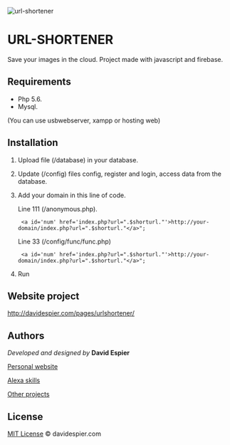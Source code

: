 ![url-shortener](http://davidespier.com/github/url.jpg)

# URL-SHORTENER
Save your images in the cloud.  Project made with javascript and firebase.

## Requirements

- Php 5.6.
- Mysql.

(You can use usbwebserver, xampp or hosting web)


## Installation

1. Upload file (/database) in your database.

2. Update (/config) files config, register and login, access data from the database.

3. Add your domain in this line of code.

               
   Line 111 (/anonymous.php).

        <a id='num' href='index.php?url=".$shorturl."'>http://your-domain/index.php?url=".$shorturl."</a>";


   Line 33 (/config/func/func.php)
   
        <a id='num' href='index.php?url=".$shorturl."'>http://your-domain/index.php?url=".$shorturl."</a>";
       
        
4. Run

## Website project

http://davidespier.com/pages/urlshortener/


## Authors

 *Developed and designed by*  **David Espier**


[Personal website](https://davidespier.com)

[Alexa skills](https://www.amazon.es/s?k=davidespier&i=alexa-skills)
        
[Other projects](https://github.com/davidespier?tab=repositories)



## License


[MIT License](https://choosealicense.com/licenses/mit/) © davidespier.com
